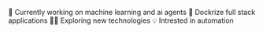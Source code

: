 🤖 Currently working on machine learning and ai agents
🐋 Dockrize full stack applications
👨‍💻 Exploring new technologies
💡 Intrested in automation
